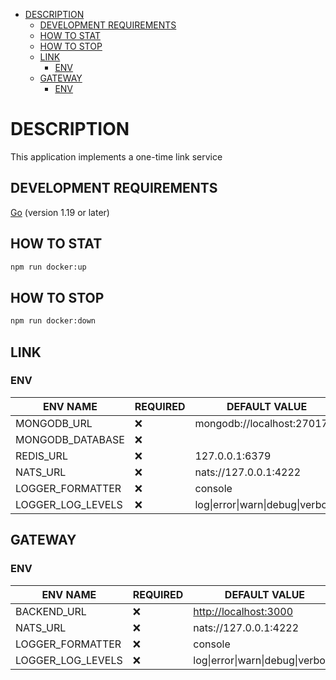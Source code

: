 <!--toc:start-->
- [DESCRIPTION](#description)
  - [DEVELOPMENT REQUIREMENTS](#development-requirements)
  - [HOW TO STAT](#how-to-stat)
  - [HOW TO STOP](#how-to-stop)
  - [LINK](#link)
    - [ENV](#env)
  - [GATEWAY](#gateway)
    - [ENV](#env)
<!--toc:end-->

# DESCRIPTION

This application implements a one-time link service

## DEVELOPMENT REQUIREMENTS

[Go](https://go.dev/) (version 1.19 or later)

## HOW TO STAT

```sh
npm run docker:up
```

## HOW TO STOP

```sh
npm run docker:down
```

## LINK

### ENV

| ENV NAME          | REQUIRED | DEFAULT VALUE                    |
| ----------------- | -------- | -------------------------------- |
| MONGODB_URL       | ❌       | mongodb://localhost:27017        |
| MONGODB_DATABASE  | ❌       |                                  |
| REDIS_URL         | ❌       | 127.0.0.1:6379                   |
| NATS_URL          | ❌       | nats://127.0.0.1:4222            |
| LOGGER_FORMATTER  | ❌       | console                          |
| LOGGER_LOG_LEVELS | ❌       | log\|error\|warn\|debug\|verbose |

## GATEWAY

### ENV

| ENV NAME          | REQUIRED | DEFAULT VALUE                    |
| ----------------- | -------- | -------------------------------- |
| BACKEND_URL       | ❌       | <http://localhost:3000>          |
| NATS_URL          | ❌       | nats://127.0.0.1:4222            |
| LOGGER_FORMATTER  | ❌       | console                          |
| LOGGER_LOG_LEVELS | ❌       | log\|error\|warn\|debug\|verbose |
